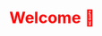 <h1 style="color:red;"> Welcome 👋</h1>
<!-- 
<h2> <b>I'm John Idoko</b></h2>  <h2> Web Developer 🌐</h2>
<h2> Intersted In </h2>

<ul>
  <li>
  New Technologies  
  </li>
  
</ul>

<h2> Open To Collaborate </h2>

<h2> Reach Me </h2>

<ul>
  <li>
    <p><b> Email: </b> idokojohn42@yahoo.com </p>
  </li>
  <li> <p><b> Whatsapp: </b> +2347036060982 </p>
  </li>
</ul> --->

<!---
KhengJohn/KhengJohn is a ✨ special ✨ repository because its `README.md` (this file) appears on your GitHub profile.
You can click the Preview link to take a look at your changes.
--->
